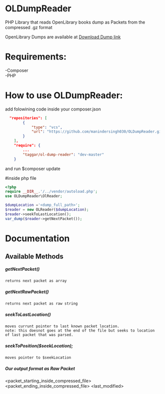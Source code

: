 # OLDumpReader
PHP Library that reads OpenLibrary books dump as Packets from the compressed .gz format

OpenLibrary Dumps are available at
[Download Dump link](https://openlibrary.org/developers/dumps)

# Requirements:
-Composer<br>
-PHP
  
# How to use OLDumpReader:
  add folowining code inside your composer.json
```json  
  "repositories": [
        {
            "type": "vcs",
            "url": "https://github.com/manindersingh030/OLDumpReader.git"
        }
    ],
    "require": {
        ...
        "taggar/ol-dump-reader": "dev-master"
    }
````
and run $composer update

#inside php file
```php
<?php
require __DIR__.'/../vendor/autoload.php';
use OLDumpReader\OlReader;

$dumpLocation ='<dump_full_path>';
$reader = new OLReader($dumpLocation); 
$reader->seekToLastLocation();
var_dump($reader->getNextPacket());
```

# Documentation
## Available Methods
##### getNextPacket()
    returns next packet as array 
##### getNextRawPacket()
    returns next packet as raw string 
##### seekToLastLocation()
    moves currunt pointer to last known packet location.
    note: this doesnot goes at the end of the file but seeks to location of last packet that was parsed.
##### seekToPosition($seekLocation);
    moves pointer to $seekLocation
##### Our output format as Raw Packet
<packet_starting_inside_compressed_file> <packet_ending_inside_compressed_file> <type> <key> <revision> <last_modified> <json>
